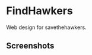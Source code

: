 # FindHawkers
Web design for savethehawkers.

## Screenshots
<div align="center>
    <img src="/screenshots/Home.png" width="400px"</img> 
</div>
<div align="center>
    <img src="/screenshots/Listing-results.png" width="200px"</img> 
</div>
